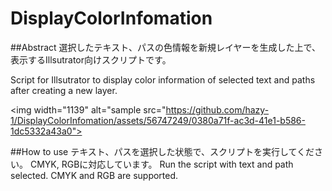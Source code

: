 # DisplayColorInfomation

##Abstract
選択したテキスト、パスの色情報を新規レイヤーを生成した上で、表示するIllsutrator向けスクリプトです。

Script for Illsutrator to display color information of selected text and paths after creating a new layer.

<img width="1139" alt="sample src="https://github.com/hazy-1/DisplayColorInfomation/assets/56747249/0380a71f-ac3d-41e1-b586-1dc5332a43a0">


##How to use
テキスト、パスを選択した状態で、スクリプトを実行してください。
CMYK, RGBに対応しています。
Run the script with text and path selected.
CMYK and RGB are supported.
